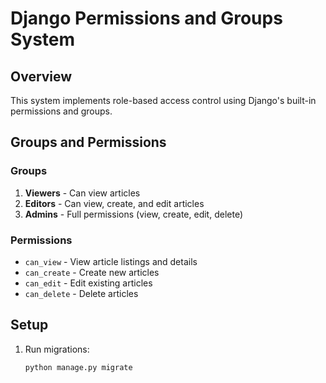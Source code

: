 # Django Permissions and Groups System

## Overview
This system implements role-based access control using Django's built-in permissions and groups.

## Groups and Permissions

### Groups
1. **Viewers** - Can view articles
2. **Editors** - Can view, create, and edit articles
3. **Admins** - Full permissions (view, create, edit, delete)

### Permissions
- `can_view` - View article listings and details
- `can_create` - Create new articles
- `can_edit` - Edit existing articles
- `can_delete` - Delete articles

## Setup
1. Run migrations:
   ```bash
   python manage.py migrate